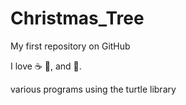 # Christmas_Tree
My first repository on GitHub

I love :coffee: :pizza:, and :dancer:.

various programs using the turtle library
